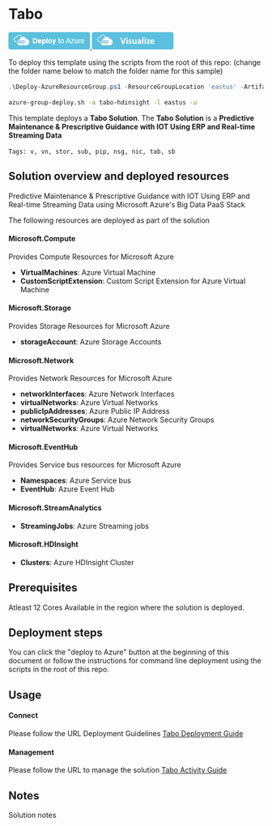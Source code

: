 # Tabo

<a href="https://portal.azure.com/#create/Microsoft.Template/uri/https%3A%2F%2Fraw.githubusercontent.com%2FAzure%2Fazure-quickstart-templates%2Fmaster%2Ftabo-hdinsight%2Fazuredeploy.json" target="_blank">
<img src="https://raw.githubusercontent.com/Azure/azure-quickstart-templates/master/1-CONTRIBUTION-GUIDE/images/deploytoazure.png"/>
</a>
<a href="http://armviz.io/#/?load=https%3A%2F%2Fraw.githubusercontent.com%2FAzure%2Fazure-quickstart-templates%2Fmaster%2Ftabo-hdinsight%2Fazuredeploy.json" target="_blank">
<img src="https://raw.githubusercontent.com/Azure/azure-quickstart-templates/master/1-CONTRIBUTION-GUIDE/images/visualizebutton.png"/>
</a>

To deploy this template using the scripts from the root of this repo: (change the folder name below to match the folder name for this sample)

```PowerShell
.\Deploy-AzureResourceGroup.ps1 -ResourceGroupLocation 'eastus' -ArtifactsStagingDirectory 'tabo-hdinsight'
```
```bash
azure-group-deploy.sh -a tabo-hdinsight -l eastus -u
```

This template deploys a **Tabo Solution**. The **Tabo Solution** is a **Predictive Maintenance & Prescriptive Guidance with IOT Using ERP and Real-time Streaming Data**

`Tags: v, vn, stor, sub, pip, nsg, nic, tab, sb`

## Solution overview and deployed resources

Predictive Maintenance & Prescriptive Guidance with IOT Using ERP and Real-time Streaming Data using Microsoft Azure's Big Data PaaS Stack

The following resources are deployed as part of the solution

#### Microsoft.Compute

Provides Compute Resources for Microsoft Azure

+ **VirtualMachines**: Azure Virtual Machine
+ **CustomScriptExtension**: Custom Script Extension for Azure Virtual Machine

#### Microsoft.Storage

Provides Storage Resources for Microsoft Azure

+ **storageAccount**: Azure Storage Accounts

#### Microsoft.Network

Provides Network Resources for Microsoft Azure

+ **networkInterfaces**: Azure Network Interfaces
+ **virtualNetworks**: Azure Virtual Networks
+ **publicIpAddresses**: Azure Public IP Address
+ **networkSecurityGroups**: Azure Network Security Groups
+ **virtualNetworks**: Azure Virtual Networks

#### Microsoft.EventHub

Provides Service bus resources for Microsoft Azure

+ **Namespaces**: Azure Service bus
+ **EventHub**: Azure Event Hub

#### Microsoft.StreamAnalytics

+ **StreamingJobs**: Azure Streaming jobs

#### Microsoft.HDInsight

+ **Clusters**: Azure HDInsight Cluster

## Prerequisites

Atleast 12 Cores Available in the region where the solution is deployed.

## Deployment steps

You can click the "deploy to Azure" button at the beginning of this document or follow the instructions for command line deployment using the scripts in the root of this repo.

## Usage

#### Connect

Please follow the URL Deployment Guidelines 
<a href="https://raw.githubusercontent.com/Azure/azure-quickstart-templates/master/1-CONTRIBUTION-GUIDE/Documents/Tabo-Deployment-Guide" target="_blank">Tabo Deployment Guide</a>

#### Management

Please follow the URL to manage the solution
<a href="https://raw.githubusercontent.com/Azure/azure-quickstart-templates/master/1-CONTRIBUTION-GUIDE/Documents/Tabo-Activity-Guide" target="_blank">Tabo Activity Guide</a>

## Notes

Solution notes

